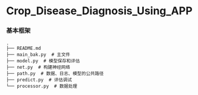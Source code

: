 # Crop_Disease_Diagnosis_Using_APP

### 基本框架

```shell
.
├── README.md
├── main_bak.py  # 主文件
├── model.py  # 模型保存和评估
├── net.py  # 构建神经网络
├── path.py  # 数据、日志、模型的公共路径
├── predict.py  # 评估调试
└── processor.py  # 数据处理
```
